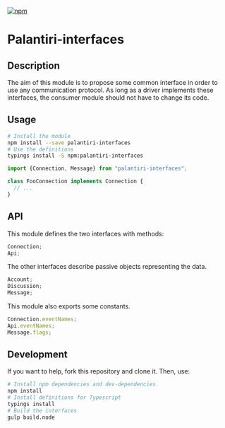 [![npm](https://img.shields.io/npm/v/palantiri-interfaces.svg?maxAge=2592000)](https://www.npmjs.com/package/palantiri-interfaces)

# Palantiri-interfaces

## Description

The aim of this module is to propose some common interface in order to use any communication protocol.
As long as a driver implements these interfaces, the consumer module should not have to change its code.

## Usage

````bash
# Install the module
npm install --save palantiri-interfaces
# Use the definitions
typings install -S npm:palantiri-interfaces
````

````typescript
import {Connection, Message} from "palantiri-interfaces";

class FooConnection implements Connection {
  // ...
}
````

## API

This module defines the two interfaces with methods:

````typescript
Connection;
Api;
````

The other interfaces describe passive objects representing the data.

````typescript
Account;
Discussion;
Message;
````

This module also exports some constants.

````typescript
Connection.eventNames;
Api.eventNames;
Message.flags;
````


## Development

If you want to help, fork this repository and clone it. Then, use:
````bash
# Install npm dependencies and dev-dependencies
npm install
# Install definitions for Typescript
typings install
# Build the interfaces
gulp build.node
````
